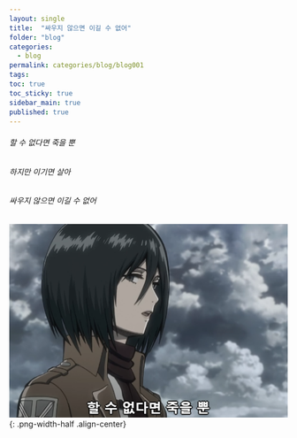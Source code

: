 ```yaml
---
layout: single
title:  "싸우지 않으면 이길 수 없어"
folder: "blog"
categories:
  - blog
permalink: categories/blog/blog001
tags: 
toc: true
toc_sticky: true
sidebar_main: true
published: true
---
```


<h6>할 수 없다면 죽을 뿐</h6>
<h6>하지만 이기면 살아</h6>
<h6>싸우지 않으면 이길 수 없어</h6>


![png](/assets/blog/1.png){: .png-width-half .align-center}